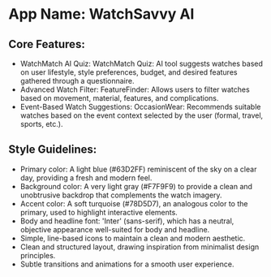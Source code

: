 # **App Name**: WatchSavvy AI

## Core Features:

- WatchMatch AI Quiz: WatchMatch Quiz: AI tool suggests watches based on user lifestyle, style preferences, budget, and desired features gathered through a questionnaire.
- Advanced Watch Filter: FeatureFinder: Allows users to filter watches based on movement, material, features, and complications.
- Event-Based Watch Suggestions: OccasionWear: Recommends suitable watches based on the event context selected by the user (formal, travel, sports, etc.).

## Style Guidelines:

- Primary color: A light blue (#63D2FF) reminiscent of the sky on a clear day, providing a fresh and modern feel.
- Background color: A very light gray (#F7F9F9) to provide a clean and unobtrusive backdrop that complements the watch imagery.
- Accent color: A soft turquoise (#78D5D7), an analogous color to the primary, used to highlight interactive elements.
- Body and headline font: 'Inter' (sans-serif), which has a neutral, objective appearance well-suited for body and headline.
- Simple, line-based icons to maintain a clean and modern aesthetic.
- Clean and structured layout, drawing inspiration from minimalist design principles.
- Subtle transitions and animations for a smooth user experience.